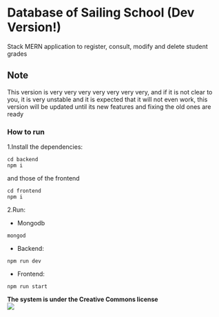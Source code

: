 # Database of Sailing School (Dev Version!)

Stack MERN application to register, consult, modify and delete student grades

## Note

This version is very very very very very very very, and if it is not clear to you, it is very unstable and it is expected that it will not even work, this version will be updated until its new features and fixing the old ones are ready

### How to run

1.Install the dependencies:
```
cd backend
npm i
```

and those of the frontend
```
cd frontend
npm i
```

2.Run:

* Mongodb

```
mongod
```


* Backend: 

```
npm run dev
```

* Frontend:

```
npm run start
```

<b>The system is under the Creative Commons license</b> <br/>
<img src="https://upload.wikimedia.org/wikipedia/commons/thumb/8/86/CC-logo.svg/320px-CC-logo.svg.png"/>

